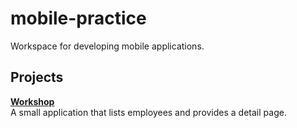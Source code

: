 # mobile-practice

Workspace for developing mobile applications.


## Projects

**[Workshop](/workshop)**  
A small application that lists employees and provides a detail page.
